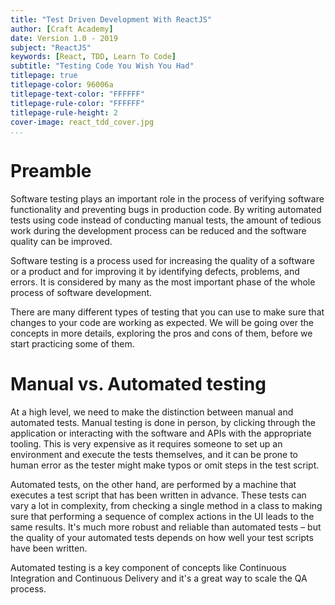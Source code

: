 ```yaml
---
title: "Test Driven Development With ReactJS"
author: [Craft Academy]
date: Version 1.0 - 2019
subject: "ReactJS"
keywords: [React, TDD, Learn To Code]
subtitle: "Testing Code You Wish You Had"
titlepage: true
titlepage-color: 96006a
titlepage-text-color: "FFFFFF"
titlepage-rule-color: "FFFFFF"
titlepage-rule-height: 2
cover-image: react_tdd_cover.jpg
...
```


# Preamble
Software testing plays an important role in the process of verifying software functionality and preventing bugs in production code. By writing automated tests using code instead of conducting manual tests, the
amount of tedious work during the development process can be reduced and the software quality can be improved.

Software testing is a process used for increasing the quality of a software or a product and for improving it by identifying defects, problems, and errors. It is considered by many as the most important phase of the whole process of software development.

There are many different types of testing that you can use to make sure that changes to your code are working as expected. We will be going over the concepts in more details, exploring the pros and cons of them,  before we start practicing some of them.

# Manual vs. Automated testing

At a high level, we need to make the distinction between manual and automated tests. Manual testing is done in person, by clicking through the application or interacting with the software and APIs with the appropriate tooling. This is very expensive as it requires someone to set up an environment and execute the tests themselves, and it can be prone to human error as the tester might make typos or omit steps in the test script.

Automated tests, on the other hand, are performed by a machine that executes a test script that has been written in advance. These tests can vary a lot in complexity, from checking a single method in a class to making sure that performing a sequence of complex actions in the UI leads to the same results. It's much more robust and reliable than automated tests – but the quality of your automated tests depends on how well your test scripts have been written.

Automated testing is a key component of concepts like Continuous Integration and Continuous Delivery and it's a great way to scale the QA process. 

